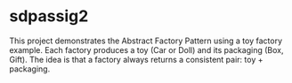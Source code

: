 # sdpassig2
This project demonstrates the Abstract Factory Pattern using a toy factory example.
Each factory produces a toy (Car or Doll) and its packaging (Box, Gift).
The idea is that a factory always returns a consistent pair: toy + packaging.
